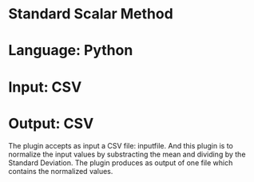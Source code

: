 # Standard Scalar Method
# Language: Python
# Input: CSV
# Output: CSV

The plugin accepts as input a CSV file: inputfile. And this plugin is to normalize the input values by substracting the mean and dividing by the Standard Deviation.
The plugin produces as output of one file which contains the normalized values.
